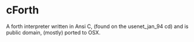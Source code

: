 # cForth
A forth interpreter written in Ansi C, (found on the usenet_jan_94 cd) and is public domain, (mostly) ported to OSX.
